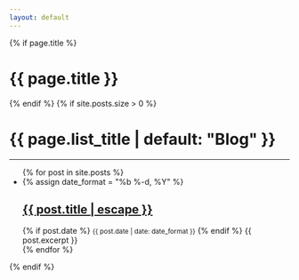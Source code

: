 ```yaml
---
layout: default
---
```


<div class="home">
  {% if page.title %}
    <h1 class="page-heading">{{ page.title }}</h1>
  {% endif %}
  {% if site.posts.size > 0 %}
    <h1 class="post-list-heading">{{ page.list_title | default: "Blog" }}</h1>
    <hr>
    <ul class="post-list">
      {% for post in site.posts %}
        <li class="post-list" >
          {% assign date_format = "%b %-d, %Y" %}
          <h2>
            <a class="post-link" href="{{ post.url | relative_url }}">
              {{ post.title | escape }}
            </a>
          </h2>
          {% if post.date %}
          <small>{{ post.date | date: date_format }}</small>
          {% endif %}
          {{ post.excerpt }}
        </li>
      {% endfor %}
    </ul>
  {% endif %}
</div>
